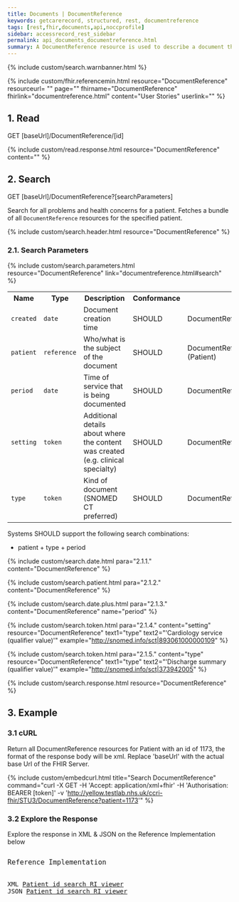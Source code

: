 ```yaml
---
title: Documents | DocumentReference
keywords: getcarerecord, structured, rest, documentreference
tags: [rest,fhir,documents,api,noccprofile]
sidebar: accessrecord_rest_sidebar
permalink: api_documents_documentreference.html
summary: A DocumentReference resource is used to describe a document that is made available to a healthcare system. A document is some sequence of bytes that is identifiable, establishes its own context (e.g., what subject, author, etc. can be displayed to the user), and has defined update management. The DocumentReference resource can be used with any document format that has a recognized mime type and that conforms to this definition.
---
```

{% include custom/search.warnbanner.html %}

{% include custom/fhir.referencemin.html resource="DocumentReference" resourceurl= "" page="" fhirname="DocumentReference" fhirlink="documentreference.html" content="User Stories" userlink="" %}

## 1. Read ##

<div markdown="span" class="alert alert-success" role="alert">
GET [baseUrl]/DocumentReference/[id]</div>

{% include custom/read.response.html resource="DocumentReference" content="" %}

## 2. Search ##

<div markdown="span" class="alert alert-success" role="alert">
GET [baseUrl]/DocumentReference?[searchParameters]</div>

Search for all problems and health concerns for a patient. Fetches a bundle of all `DocumentReference` resources for the specified patient.

{% include custom/search.header.html resource="DocumentReference" %}

### 2.1. Search Parameters ###

{% include custom/search.parameters.html resource="DocumentReference" link="documentreference.html#search" %}

<table style="min-width:100%;width:100%">
<tr id="clinical">
    <th style="width:15%;">Name</th>
    <th style="width:15%;">Type</th>
    <th style="width:30%;">Description</th>
    <th style="width:5%;">Conformance</th>
    <th style="width:35%;">Path</th>
</tr>
<tr>
    <td><code class="highlighter-rouge">created</code></td>
    <td><code class="highlighter-rouge">date</code></td>
    <td>Document creation time</td>
    <td>SHOULD</td>
    <td>DocumentReference.created</td>
</tr>
<tr>
    <td><code class="highlighter-rouge">patient</code></td>
    <td><code class="highlighter-rouge">reference</code></td>
    <td>Who/what is the subject of the document</td>
    <td>SHOULD</td>
    <td>DocumentReference.subject<br>(Patient)</td>
</tr>
<tr>
    <td><code class="highlighter-rouge">period</code></td>
    <td><code class="highlighter-rouge">date</code></td>
    <td>Time of service that is being documented</td>
    <td>SHOULD</td>
    <td>DocumentReference.context.period</td>
</tr>
<tr>
    <td><code class="highlighter-rouge">setting</code></td>
    <td><code class="highlighter-rouge">token</code></td>
    <td>Additional details about where the content was created (e.g. clinical specialty)</td>
    <td>SHOULD</td>
    <td>DocumentReference.context.practiceSetting</td>
</tr>
<tr>
    <td><code class="highlighter-rouge">type</code></td>
    <td><code class="highlighter-rouge">token</code></td>
    <td>Kind of document (SNOMED CT preferred)</td>
    <td>SHOULD</td>
    <td>DocumentReference.type</td>
</tr>
</table>

Systems SHOULD support the following search combinations:

* patient + type + period

{% include custom/search.date.html para="2.1.1." content="DocumentReference" %}

{% include custom/search.patient.html para="2.1.2." content="DocumentReference" %}

{% include custom/search.date.plus.html para="2.1.3." content="DocumentReference" name="period" %}

{% include custom/search.token.html para="2.1.4." content="setting" resource="DocumentReference" text1="type" text2="'Cardiology service (qualifier value)'" example="http://snomed.info/sct|893061000000109" %}

{% include custom/search.token.html para="2.1.5." content="type" resource="DocumentReference" text1="type" text2="'Discharge summary (qualifier value)'" example="http://snomed.info/sct|373942005" %}


{% include custom/search.response.html resource="DocumentReference" %}


## 3. Example ##

<h3 id="32-response-headers">3.1 cURL</h3>

Return all DocumentReference resources for Patient with an id of 1173, the format of the response body will be xml. Replace 'baseUrl' with the actual base Url of the FHIR Server.

{% include custom/embedcurl.html title="Search DocumentReference" command="curl -X GET -H 'Accept: application/xml+fhir' -H 'Authorisation: BEARER [token]' -v 'http://yellow.testlab.nhs.uk/ccri-fhir/STU3/DocumentReference?patient=1173'" %}


<h3 id="32-response-headers">3.2 Explore the Response</h3>

Explore the response in XML & JSON on the Reference Implementation below
<div class="language-http highlighter-rouge">
<pre class="highlight">
<p style="font-size: 110%;">Reference Implementation</p>
XML <a target="_blank" href="{{ site.fhir_ref_impl }}search?serverId=home&pretty=true&resource=DocumentReference&param.0.0=&param.0.1=1173&param.0.name=patient&param.0.type=reference&sort_by=&sort_direction=&resource-search-limit=&encoding=xml">Patient id search RI viewer</a>
JSON <a target="_blank" href="{{ site.fhir_ref_impl }}search?serverId=home&pretty=true&resource=DocumentReference&param.0.0=&param.0.1=1173&param.0.name=patient&param.0.type=reference&sort_by=&sort_direction=&resource-search-limit=&encoding=json">Patient id search RI viewer</a>
</pre>
</div>
